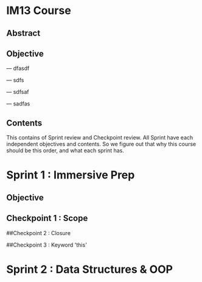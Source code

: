 # IM13 Course

## Abstract







## Objective

— dfasdf

— sdfs

— sdfsaf

— sadfas



## Contents

This contains of Sprint review and Checkpoint review. All Sprint have each independent objectives and contents. So we figure out that why this course should be this order, and what each sprint has.

  



# Sprint 1 : Immersive Prep

 ## Objective







## Checkpoint 1 : Scope

##Checkpoint 2 : Closure

##Checkpoint 3 : Keyword 'this'



# Sprint 2 : Data Structures & OOP



